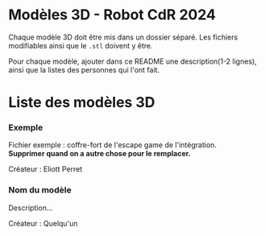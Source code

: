 # Modèles 3D - Robot CdR 2024

Chaque modèle 3D doit être mis dans un dossier séparé. Les fichiers modifiables ainsi que le `.stl` doivent y être.

Pour chaque modèle, ajouter dans ce README une description(1-2 lignes), ainsi que la listes des personnes qui l'ont fait.

# Liste des modèles 3D

### Exemple

Fichier exemple : coffre-fort de l'escape game de l'intégration.  
**Supprimer quand on a autre chose pour le remplacer.**

Créateur : Eliott Perret

### Nom du modèle

Description...

Créateur : Quelqu'un
